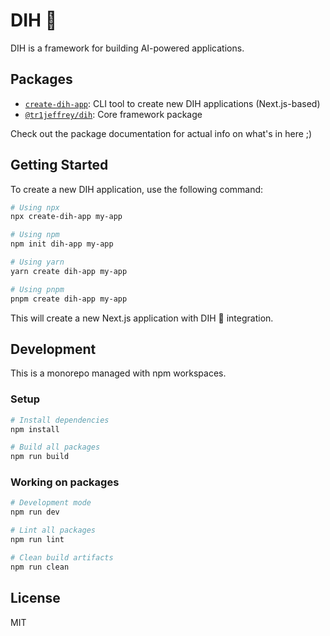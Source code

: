 # DIH 🥀

DIH is a framework for building AI-powered applications.

## Packages

- [`create-dih-app`](https://www.npmjs.com/package/create-dih-app): CLI tool to create new DIH applications (Next.js-based)
- [`@tr1jeffrey/dih`](https://www.npmjs.com/package/@tr1jeffrey/dih): Core framework package

Check out the package documentation for actual info on what's in here ;)

## Getting Started

To create a new DIH application, use the following command:

```bash
# Using npx
npx create-dih-app my-app

# Using npm
npm init dih-app my-app

# Using yarn
yarn create dih-app my-app

# Using pnpm
pnpm create dih-app my-app
```

This will create a new Next.js application with DIH 🥀 integration.

## Development

This is a monorepo managed with npm workspaces.

### Setup

```bash
# Install dependencies
npm install

# Build all packages
npm run build
```

### Working on packages

```bash
# Development mode
npm run dev

# Lint all packages
npm run lint

# Clean build artifacts
npm run clean
```

## License

MIT 
